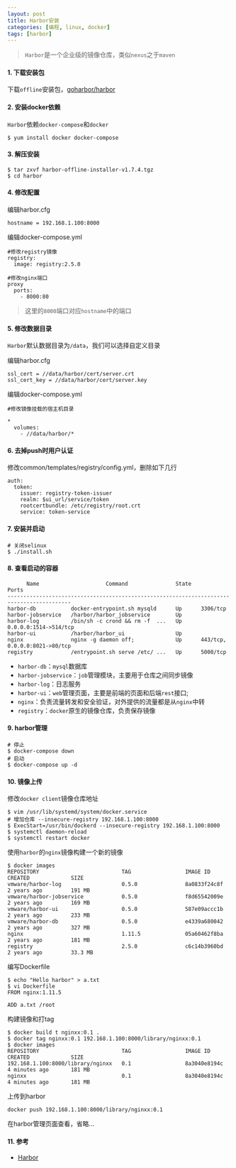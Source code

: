 ```yaml
---
layout: post
title: Harbor安装
categories: [编程, linux, docker]
tags: [harbor]
---
```



> `Harbor`是一个企业级的镜像仓库，类似`nexus`之于`maven`

#### 1. 下载安装包

下载`offline`安装包，[goharbor/harbor](https://github.com/goharbor/harbor/releases)

#### 2. 安装docker依赖

`Harbor`依赖`docker-compose`和`docker`

```
$ yum install docker docker-compose
```

#### 3. 解压安装

```
$ tar zxvf harbor-offline-installer-v1.7.4.tgz
$ cd harbor

```

#### 4. 修改配置

编辑harbor.cfg

```
hostname = 192.168.1.100:8000
```

编辑docker-compose.yml
```
#修改registry镜像
registry:
  image: registry:2.5.0

#修改nginx端口
proxy
  ports:
    - 8000:80
```

> 这里的`8000`端口对应`hostname`中的端口

#### 5. 修改数据目录

`Harbor`默认数据目录为`/data`，我们可以选择自定义目录

编辑harbor.cfg
```
ssl_cert = //data/harbor/cert/server.crt
ssl_cert_key = //data/harbor/cert/server.key
```

编辑docker-compose.yml
```
#修改镜像挂载的宿主机目录

*
  volumes:
    - //data/harbor/*
```

#### 6. 去掉push时用户认证

修改common/templates/registry/config.yml，删除如下几行
```
auth:
  token:
    issuer: registry-token-issuer
    realm: $ui_url/service/token
    rootcertbundle: /etc/registry/root.crt
    service: token-service
```

#### 7. 安装并启动

```
# 关闭selinux
$ ./install.sh
```

#### 8. 查看启动的容器

```
      Name                     Command               State               Ports             
------------------------------------------------------------------------------------------
harbor-db           docker-entrypoint.sh mysqld      Up      3306/tcp                      
harbor-jobservice   /harbor/harbor_jobservice        Up                                    
harbor-log          /bin/sh -c crond && rm -f  ...   Up      0.0.0.0:1514->514/tcp         
harbor-ui           /harbor/harbor_ui                Up                                    
nginx               nginx -g daemon off;             Up      443/tcp, 0.0.0.0:8021->80/tcp 
registry            /entrypoint.sh serve /etc/ ...   Up      5000/tcp
```

* `harbor-db`：`mysql`数据库
* `harbor-jobservice`：`job`管理模块，主要用于仓库之间同步镜像
* `harbor-log`：日志服务
* `harbor-ui`：`web`管理页面，主要是前端的页面和后端`rest`接口;
* `nginx`：负责流量转发和安全验证，对外提供的流量都是从`nginx`中转
* `registry`：`docker`原生的镜像仓库，负责保存镜像

#### 9. harbor管理

```
# 停止
$ docker-compose down
# 启动
$ docker-compose up -d

```

#### 10. 镜像上传

修改`docker client`镜像仓库地址
```
$ vim /usr/lib/systemd/system/docker.service
# 增加仓库 --insecure-registry 192.168.1.100:8000
$ ExecStart=/usr/bin/dockerd --insecure-registry 192.168.1.100:8000
$ systemctl daemon-reload
$ systemctl restart docker
```

使用`harbor`的`nginx`镜像构建一个新的镜像
```
$ docker images
REPOSITORY                          TAG                 IMAGE ID            CREATED             SIZE
vmware/harbor-log                   0.5.0               8a0833f24c8f        2 years ago         191 MB
vmware/harbor-jobservice            0.5.0               f8d65542009e        2 years ago         169 MB
vmware/harbor-ui                    0.5.0               587e09accc1b        2 years ago         233 MB
vmware/harbor-db                    0.5.0               e4339a680042        2 years ago         327 MB
nginx                               1.11.5              05a60462f8ba        2 years ago         181 MB
registry                            2.5.0               c6c14b3960bd        2 years ago         33.3 MB
```

编写Dockerfile
```
$ echo "Hello harbor" > a.txt
$ vi Dockerfile
FROM nginx:1.11.5

ADD a.txt /root
```

构建镜像和打tag
```
$ docker build t nginxx:0.1 .
$ docker tag nginxx:0.1 192.168.1.100:8000/library/nginxx:0.1
$ docker images
REPOSITORY                          TAG                 IMAGE ID            CREATED             SIZE
192.168.1.100:8000/library/nginxx   0.1                 8a3040e8194c        4 minutes ago       181 MB
nginxx                              0.1                 8a3040e8194c        4 minutes ago       181 MB
```

上传到harbor
```
docker push 192.168.1.100:8000/library/nginxx:0.1
```

在harbor管理页面查看，省略...

#### 11. 参考

* [Harbor](https://github.com/goharbor/harbor)